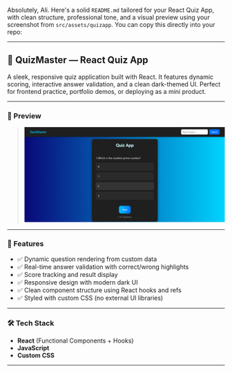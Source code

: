 Absolutely, Ali. Here's a solid `README.md` tailored for your React Quiz App, with clean structure, professional tone, and a visual preview using your screenshot from `src/assets/quizapp`. You can copy this directly into your repo:

---

## 🧠 QuizMaster — React Quiz App

A sleek, responsive quiz application built with React. It features dynamic scoring, interactive answer validation, and a clean dark-themed UI. Perfect for frontend practice, portfolio demos, or deploying as a mini product.

---

### 📸 Preview

> ![Quiz App Screenshot](src/assets/quizapp.png)

---

### 🚀 Features

- ✅ Dynamic question rendering from custom data
- ✅ Real-time answer validation with correct/wrong highlights
- ✅ Score tracking and result display
- ✅ Responsive design with modern dark UI
- ✅ Clean component structure using React hooks and refs
- ✅ Styled with custom CSS (no external UI libraries)

---

### 🛠️ Tech Stack

- **React** (Functional Components + Hooks)
- **JavaScript**
- **Custom CSS**


---


